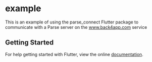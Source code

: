 # example

This is an example of using the parse_connect Flutter package to communicate with a Parse server on the www.back4app.com service


## Getting Started

For help getting started with Flutter, view the online
[documentation](https://flutter.io/).
